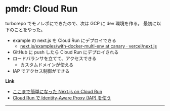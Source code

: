 # pmdr: Cloud Run

turborepo でモノレポにできたので、次は GCP に dev 環境を作る。
最初に以下のことをやった。

- example の next.js を Cloud Run にデプロイできる
  - [next\.js/examples/with\-docker\-multi\-env at canary · vercel/next\.js](https://github.com/vercel/next.js/tree/canary/examples/with-docker-multi-env)
- GitHub に push したら Cloud Run にデプロイされる
- ロードバランサを立てて、アクセスできる
  - カスタムドメインが使える
- IAP でアクセス制御ができる

**Link**

- [ここまで簡単になった Next\.js on Cloud Run](https://zenn.dev/ossamoon/articles/8b784b2f6aaeb2)
- [Cloud Run で Identity\-Aware Proxy \(IAP\) を使う](https://zenn.dev/ww24/articles/19099c85febe0d)

---
